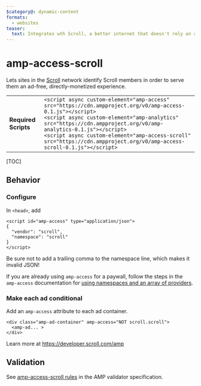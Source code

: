 ```yaml
---
$category@: dynamic-content
formats:
  - websites
teaser:
  text: Integrates wth Scroll, a better internet that doesn't rely on ads.
---
```


<!---
Copyright 2020 The AMP HTML Authors. All Rights Reserved.

Licensed under the Apache License, Version 2.0 (the "License");
you may not use this file except in compliance with the License.
You may obtain a copy of the License at

      http://www.apache.org/licenses/LICENSE-2.0

Unless required by applicable law or agreed to in writing, software
distributed under the License is distributed on an "AS-IS" BASIS,
WITHOUT WARRANTIES OR CONDITIONS OF ANY KIND, either express or implied.
See the License for the specific language governing permissions and
limitations under the License.
-->

# amp-access-scroll

Lets sites in the <a href="https://scroll.com">Scroll</a> network identify Scroll members in order to serve them an ad-free, directly-monetized experience.

<table>
  <tr>
    <td class="col-fourty"><strong>Required Scripts</strong></td>
    <td>
      <div>
        <code>&lt;script async custom-element="amp-access" src="https://cdn.ampproject.org/v0/amp-access-0.1.js">&lt;/script></code>
      </div>
      <div>
        <code>&lt;script async custom-element="amp-analytics" src="https://cdn.ampproject.org/v0/amp-analytics-0.1.js">&lt;/script></code>
      </div>
      <div>
        <code>&lt;script async custom-element="amp-access-scroll" src="https://cdn.ampproject.org/v0/amp-access-scroll-0.1.js">&lt;/script></code>
      </div>
    </td>
  </tr>
</table>

[TOC]

## Behavior

### Configure

In `<head>`, add

```
<script id="amp-access" type="application/json">
{
  "vendor": "scroll",
  "namespace": "scroll"
}
</script>
```

Be sure not to add a trailing comma to the namespace line, which makes it invalid JSON!

If you are already using `amp-access` for a paywall, follow the steps in the `amp-access` documentation for [using namespaces and an array of providers](https://amp.dev/documentation/components/amp-access#multiple-access-providers).

### Make each ad conditional

Add an `amp-access` attribute to each ad container.

```
<div class="amp-ad-container" amp-access="NOT scroll.scroll">
  <amp-ad... >
</div>
```

Learn more at https://developer.scroll.com/amp

## Validation

See [amp-access-scroll rules](https://github.com/ampproject/amphtml/blob/master/extensions/amp-access-scroll/validator-amp-access-scroll.protoascii) in the AMP validator specification.
